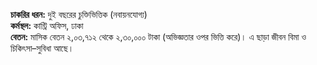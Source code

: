 **চাকরির ধরন:** দুই বছরের চুক্তিভিত্তিক (নবায়নযোগ্য)  
**কর্মস্থল:** কান্ট্রি অফিস, ঢাকা  
**বেতন:** মাসিক বেতন ২,০৩,৭১২ থেকে ২,৩০,০০০ টাকা (অভিজ্ঞতার ওপর ভিত্তি করে)। এ ছাড়া জীবন বিমা ও চিকিৎসা–সুবিধা আছে।
